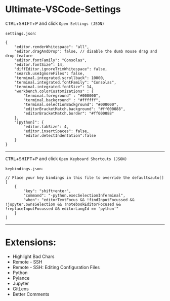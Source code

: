 # Ultimate-VSCode-Settings
<kbd>CTRL</kbd>+<kbd>SHIFT</kbd>+<kbd>P</kbd> and click `Open Settings (JSON)`

`settings.json`:
```
{
    "editor.renderWhitespace": "all",
    "editor.dragAndDrop": false, // disable the dumb mouse drag and drop feature
    "editor.fontFamily": "Consolas",
    "editor.fontSize": 14,
    "diffEditor.ignoreTrimWhitespace": false,
    "search.useIgnoreFiles": false,
    "terminal.integrated.scrollback": 10000,
    "terminal.integrated.fontFamily": "Consolas",
    "terminal.integrated.fontSize": 14,
    "workbench.colorCustomizations" : {
        "terminal.foreground" : "#000000",
        "terminal.background" : "#ffffff",
        "terminal.selectionBackground": "#000000",
        "editorBracketMatch.background": "#ff000088",
        "editorBracketMatch.border": "#ff000088"
    },
    "[python]": {
        "editor.tabSize": 4,
        "editor.insertSpaces": false,
        "editor.detectIndentation":false
    }
}
```

---
<kbd>CTRL</kbd>+<kbd>SHIFT</kbd>+<kbd>P</kbd> and click `Open Keyboard Shortcuts (JSON)`

`keybindings.json`:
```
// Place your key bindings in this file to override the defaultsauto[]
[
    {
        "key": "shift+enter",
        "command": "-python.execSelectionInTerminal",
        "when": "editorTextFocus && !findInputFocussed && !jupyter.ownsSelection && !notebookEditorFocused && !replaceInputFocussed && editorLangId == 'python'"
    }
]
```

---

# Extensions:
- Highlight Bad Chars
- Remote - SSH
- Remote - SSH: Editing Configuration Files
- Python
- Pylance
- Jupyter
- GitLens
- Better Comments
